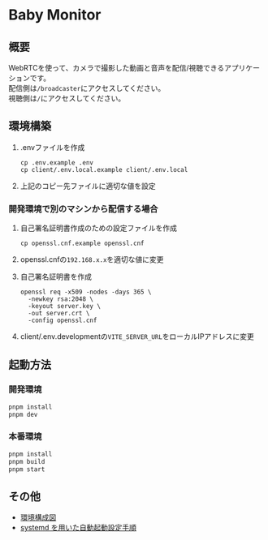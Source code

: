 # Baby Monitor

## 概要

WebRTCを使って、カメラで撮影した動画と音声を配信/視聴できるアプリケーションです。  
配信側は`/broadcaster`にアクセスしてください。  
視聴側は`/`にアクセスしてください。

## 環境構築

1. .envファイルを作成

   ```
   cp .env.example .env
   cp client/.env.local.example client/.env.local
   ```

2. 上記のコピー先ファイルに適切な値を設定

### 開発環境で別のマシンから配信する場合

1. 自己署名証明書作成のための設定ファイルを作成

   ```
   cp openssl.cnf.example openssl.cnf
   ```

2. openssl.cnfの`192.168.x.x`を適切な値に変更
3. 自己署名証明書を作成

   ```
   openssl req -x509 -nodes -days 365 \
     -newkey rsa:2048 \
     -keyout server.key \
     -out server.crt \
     -config openssl.cnf
   ```

4. client/.env.developmentの`VITE_SERVER_URL`をローカルIPアドレスに変更

## 起動方法

### 開発環境

```sh
pnpm install
pnpm dev
```

### 本番環境

```sh
pnpm install
pnpm build
pnpm start
```

## その他

- [環境構成図](docs/architecture.md)
- [systemd を用いた自動起動設定手順](docs/autostart.md)

